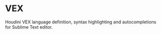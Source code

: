 # VEX
Houdini VEX language definition, syntax highlighting and autocompletions for Sublime Text editor.